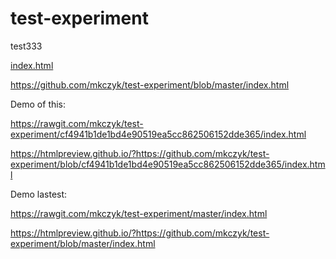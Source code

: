 # test-experiment
test333

[index.html](index.html)


https://github.com/mkczyk/test-experiment/blob/master/index.html

Demo of this:

https://rawgit.com/mkczyk/test-experiment/cf4941b1de1bd4e90519ea5cc862506152dde365/index.html

https://htmlpreview.github.io/?https://github.com/mkczyk/test-experiment/blob/cf4941b1de1bd4e90519ea5cc862506152dde365/index.html


Demo lastest:

https://rawgit.com/mkczyk/test-experiment/master/index.html

https://htmlpreview.github.io/?https://github.com/mkczyk/test-experiment/blob/master/index.html

